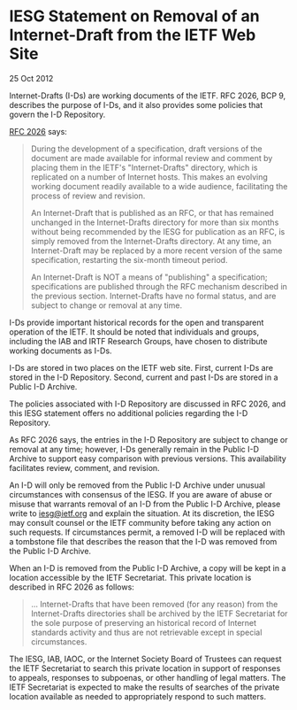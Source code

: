 IESG Statement on Removal of an Internet-Draft from the IETF Web Site
=====================================================================

25 Oct 2012

Internet-Drafts (I-Ds) are working documents of the IETF. RFC 2026, BCP 9, describes the purpose of I-Ds, and it also provides some policies that govern the I-D Repository.

[RFC 2026](https://datatracker.ietf.org/doc/html/rfc2026) says:


> During the development of a specification, draft versions of the document are made available for informal review and comment by placing them in the IETF's "Internet-Drafts" directory, which is replicated on a number of Internet hosts. This makes an evolving working document readily available to a wide audience, facilitating the process of review and revision.
> 
> An Internet-Draft that is published as an RFC, or that has remained unchanged in the Internet-Drafts directory for more than six months without being recommended by the IESG for publication as an RFC, is simply removed from the Internet-Drafts directory. At any time, an Internet-Draft may be replaced by a more recent version of the same specification, restarting the six-month timeout period.
> 
> An Internet-Draft is NOT a means of "publishing" a specification; specifications are published through the RFC mechanism described in the previous section. Internet-Drafts have no formal status, and are subject to change or removal at any time.
> 
> 

I-Ds provide important historical records for the open and transparent operation of the IETF. It should be noted that individuals and groups, including the IAB and IRTF Research Groups, have chosen to distribute working documents as I-Ds.  


I-Ds are stored in two places on the IETF web site. First, current I-Ds are stored in the I-D Repository. Second, current and past I-Ds are stored in a Public I-D Archive.

The policies associated with I-D Repository are discussed in RFC 2026, and this IESG statement offers no additional policies regarding the I-D Repository.

As RFC 2026 says, the entries in the I-D Repository are subject to change or removal at any time; however, I-Ds generally remain in the Public I-D Archive to support easy comparison with previous versions. This availability facilitates review, comment, and revision.

An I-D will only be removed from the Public I-D Archive under unusual circumstances with consensus of the IESG. If you are aware of abuse or misuse that warrants removal of an I-D from the Public I-D Archive, please write to iesg@ietf.org and explain the situation. At its discretion, the IESG may consult counsel or the IETF community before taking any action on such requests. If circumstances permit, a removed I-D will be replaced with a tombstone file that describes the reason that the I-D was removed from the Public I-D Archive.

When an I-D is removed from the Public I-D Archive, a copy will be kept in a location accessible by the IETF Secretariat. This private location is described in RFC 2026 as follows:  



> 
> ... Internet-Drafts that have been removed (for any reason) from the Internet-Drafts directories shall be archived by the IETF Secretariat for the sole purpose of preserving an historical record of Internet standards activity and thus are not retrievable except in special circumstances.
> 
> 
> 

The IESG, IAB, IAOC, or the Internet Society Board of Trustees can request the IETF Secretariat to search this private location in support of responses to appeals, responses to subpoenas, or other handling of legal matters. The IETF Secretariat is expected to make the results of searches of the private location available as needed to appropriately respond to such matters.  


